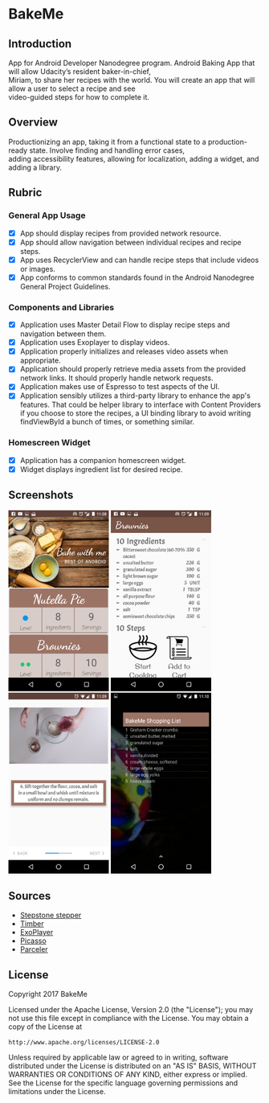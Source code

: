# BakeMe

## Introduction
App for Android Developer Nanodegree program. Android Baking App that will allow Udacity’s resident baker-in-chief,  
Miriam, to share her recipes with the world. You will create an app that will allow a user to select a recipe and see  
video-guided steps for how to complete it.

## Overview
Productionizing an app, taking it from a functional state to a production-ready state. Involve finding and handling error cases,  
adding accessibility features, allowing for localization, adding a widget, and adding a library. 

## Rubric
### General App Usage
- [x] App should display recipes from provided network resource.
- [x] App should allow navigation between individual recipes and recipe steps.
- [x] App uses RecyclerView and can handle recipe steps that include videos or images.
- [x] App conforms to common standards found in the Android Nanodegree General Project Guidelines.

### Components and Libraries
- [x] Application uses Master Detail Flow to display recipe steps and navigation between them.
- [x] Application uses Exoplayer to display videos.
- [x] Application properly initializes and releases video assets when appropriate.
- [x] Application should properly retrieve media assets from the provided network links. It should properly handle network requests.
- [x] Application makes use of Espresso to test aspects of the UI.
- [x] Application sensibly utilizes a third-party library to enhance the app's features. That could be helper library to interface with Content Providers if you choose to store the recipes, a UI binding library to avoid writing findViewById a bunch of times, or something similar.

### Homescreen Widget
- [x] Application has a companion homescreen widget.
- [x] Widget displays ingredient list for desired recipe.

## Screenshots
<img src="images/Menu.png" height="360" width="200"> <img src="images/RecipeDetail.png" height="360" width="200"> <img src="images/StepDetail.png" height="360" width="200"> <img src="images/Widget.png" height="360" width="200"> 

## Sources
* [Stepstone stepper](https://github.com/stepstone-tech/android-material-stepper)  
* [Timber](https://github.com/JakeWharton/timber)
* [ExoPlayer](https://github.com/google/ExoPlayer)
* [Picasso](http://square.github.io/picasso/)
* [Parceler](https://github.com/johncarl81/parceler)

## License
Copyright 2017 BakeMe

Licensed under the Apache License, Version 2.0 (the "License"); you may not use this file except in compliance with the License. You may obtain a copy of the License at

    http://www.apache.org/licenses/LICENSE-2.0

Unless required by applicable law or agreed to in writing, software distributed under the License is distributed on an "AS IS" BASIS, WITHOUT WARRANTIES OR CONDITIONS OF ANY KIND, either express or implied. See the License for the specific language governing permissions and limitations under the License.



